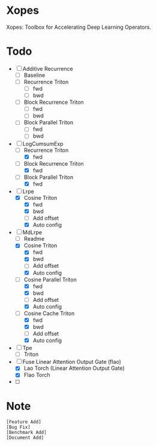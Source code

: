 # Xopes

Xopes: Toolbox for Accelerating Deep Learning Operators.

# Todo
- [ ] Additive Recurrence
  - [ ] Baseline
  - [ ] Recurrence Triton
    - [ ] fwd
    - [ ] bwd
  - [ ] Block Recurrence Triton
    - [ ] fwd
    - [ ] bwd
  - [ ] Block Parallel Triton
    - [ ] fwd
    - [ ] bwd
- [ ] LogCumsumExp
  - [ ] Recurrence Triton
    - [x] fwd
  - [ ] Block Recurrence Triton
    - [x] fwd
  - [ ] Block Parallel Triton
    - [x] fwd
- [ ] Lrpe
  - [x] Cosine Triton
    - [x] fwd
    - [x] bwd
    - [ ] Add offset
    - [x] Auto config
- [ ] MdLrpe
  - [ ] Readme
  - [x] Cosine Triton
    - [x] fwd
    - [x] bwd
    - [ ] Add offset
    - [x] Auto config
  - [ ] Cosine Parallel Triton
    - [x] fwd
    - [x] bwd
    - [ ] Add offset
    - [x] Auto config
  - [ ] Cosine Cache Triton
    - [x] fwd
    - [x] bwd
    - [ ] Add offset
    - [x] Auto config
- [ ] Tpe
  - [ ] Triton
- [ ] Fuse Linear Attention Output Gate (flao)
  - [x] Lao Torch (Linear Attention Output Gate)
  - [x] Flao Torch
- [ ]

# Note
```
[Feature Add]
[Bug Fix]
[Benchmark Add]
[Document Add]
```
